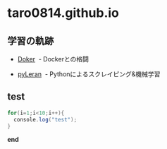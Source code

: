# taro0814.github.io

## 学習の軌跡

- [Doker](https://taro0814.github.io/Docker)
  - Dockerとの格闘

- [pyLeran](https://taro0814.github.io/pyLearn)
  - Pythonによるスクレイピング&機械学習

## test

```java
for(i=1;i<10;i++){
  console.log("test");
}
```

__end__
